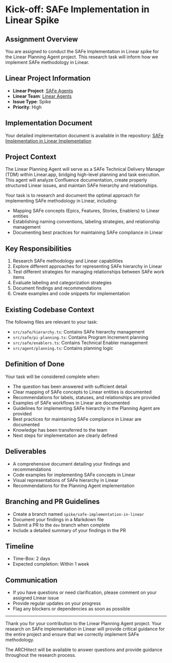 # Kick-off: SAFe Implementation in Linear Spike

## Assignment Overview
You are assigned to conduct the SAFe Implementation in Linear spike for the Linear Planning Agent project. This research task will inform how we implement SAFe methodology in Linear.

## Linear Project Information
- **Linear Project**: [SAFe Agents](https://linear.app/wordstofilmby/project/safe-agents-41505bde79df/overview)
- **Linear Team**: [Linear Agents](https://linear.app/wordstofilmby/team/LIN/all)
- **Issue Type**: Spike
- **Priority**: High

## Implementation Document
Your detailed implementation document is available in the repository:
[SAFe Implementation in Linear Implementation](https://github.com/ByBren-LLC/WTFB-Linear-agents/blob/main/specs/safe_implementation_in_linear-implementation.md)

## Project Context
The Linear Planning Agent will serve as a SAFe Technical Delivery Manager (TDM) within Linear.app, bridging high-level planning and task execution. This agent will analyze Confluence documentation, create properly structured Linear issues, and maintain SAFe hierarchy and relationships.

Your task is to research and document the optimal approach for implementing SAFe methodology in Linear, including:
- Mapping SAFe concepts (Epics, Features, Stories, Enablers) to Linear entities
- Establishing naming conventions, labeling strategies, and relationship management
- Documenting best practices for maintaining SAFe compliance in Linear

## Key Responsibilities
1. Research SAFe methodology and Linear capabilities
2. Explore different approaches for representing SAFe hierarchy in Linear
3. Test different strategies for managing relationships between SAFe work items
4. Evaluate labeling and categorization strategies
5. Document findings and recommendations
6. Create examples and code snippets for implementation

## Existing Codebase Context
The following files are relevant to your task:
- `src/safe/hierarchy.ts`: Contains SAFe hierarchy management
- `src/safe/pi-planning.ts`: Contains Program Increment planning
- `src/safe/enablers.ts`: Contains Technical Enabler management
- `src/agent/planning.ts`: Contains planning logic

## Definition of Done
Your task will be considered complete when:
- The question has been answered with sufficient detail
- Clear mapping of SAFe concepts to Linear entities is documented
- Recommendations for labels, statuses, and relationships are provided
- Examples of SAFe workflows in Linear are documented
- Guidelines for implementing SAFe hierarchy in the Planning Agent are provided
- Best practices for maintaining SAFe compliance in Linear are documented
- Knowledge has been transferred to the team
- Next steps for implementation are clearly defined

## Deliverables
- A comprehensive document detailing your findings and recommendations
- Code examples for implementing SAFe concepts in Linear
- Visual representations of SAFe hierarchy in Linear
- Recommendations for the Planning Agent implementation

## Branching and PR Guidelines
- Create a branch named `spike/safe-implementation-in-linear`
- Document your findings in a Markdown file
- Submit a PR to the `dev` branch when complete
- Include a detailed summary of your findings in the PR

## Timeline
- Time-Box: 2 days
- Expected completion: Within 1 week

## Communication
- If you have questions or need clarification, please comment on your assigned Linear issue
- Provide regular updates on your progress
- Flag any blockers or dependencies as soon as possible

---

Thank you for your contribution to the Linear Planning Agent project. Your research on SAFe implementation in Linear will provide critical guidance for the entire project and ensure that we correctly implement SAFe methodology.

The ARCHitect will be available to answer questions and provide guidance throughout the research process.
